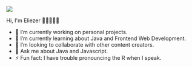 ![](https://github.com/Eliezerep98/Eliezerep98/issues/1#issue-1550246988)

Hi, I'm Eliezer 👋🏽👨🏽‍💻

- 🔭 I’m currently working on personal projects.
- 🌱 I’m currently learning about Java and Frontend Web Development.
- 👯 I’m looking to collaborate with other content creators.
- 💬 Ask me about Java and Javascript.
- ⚡ Fun fact: I have trouble pronouncing the R when I speak.

